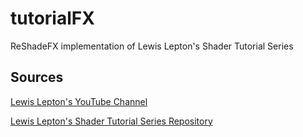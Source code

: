 # tutorialFX

ReShadeFX implementation of Lewis Lepton's Shader Tutorial Series

## Sources

[Lewis Lepton's YouTube Channel](https://www.youtube.com/channel/UC8Wzk_R1GoPkPqLo-obU_kQ)

[Lewis Lepton's Shader Tutorial Series Repository](https://github.com/lewislepton/shadertutorialseries)
